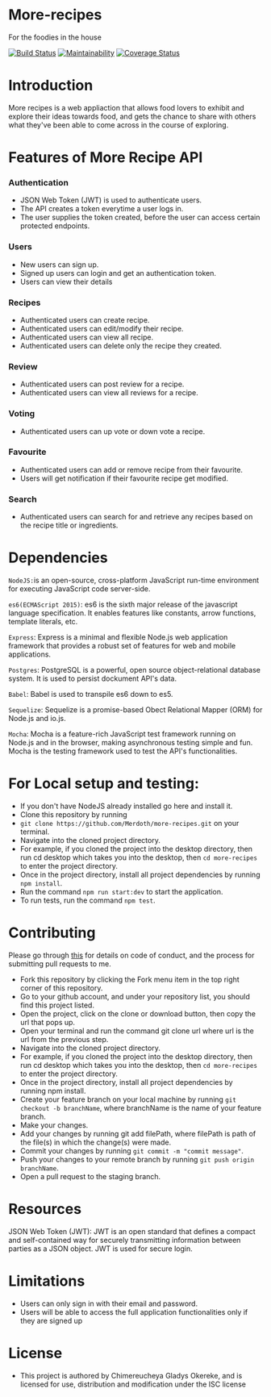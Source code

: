 # More-recipes
For the foodies in the house

[![Build Status](https://travis-ci.org/Merdoth/more-recipes.svg?branch=develop)](https://travis-ci.org/Merdoth/more-recipes)
[![Maintainability](https://api.codeclimate.com/v1/badges/8848c4753fffea6408dc/maintainability)](https://codeclimate.com/github/Merdoth/more-recipes/maintainability)
[![Coverage Status](https://coveralls.io/repos/github/Merdoth/more-recipes/badge.svg?branch=feature%2F154840416%2Fvotes)](https://coveralls.io/github/Merdoth/more-recipes?branch=feature%2F154840416%2Fvotes)
# Introduction

More recipes is a web appliaction that allows food lovers to exhibit and explore their ideas towards food, and gets the chance to share with others what they've been able to come across in the course of exploring. 

# Features of More Recipe API

### Authentication

- JSON Web Token (JWT) is used to authenticate users.
- The API creates a token everytime a user logs in.
- The user supplies the token created, before the user can access certain protected endpoints.

### Users 

- New users can sign up.
- Signed up users can login and get an authentication token.
- Users can view their details

### Recipes

- Authenticated users can create recipe.
- Authenticated users can edit/modify their recipe.
- Authenticated users can view all recipe.
- Authenticated users can delete only the recipe they created.

### Review

- Authenticated users can post review for a recipe.
- Authenticated users can view all reviews for a recipe.

### Voting

- Authenticated users can up vote or down vote a recipe.

### Favourite

- Authenticated users can add or remove recipe from their favourite.
- Users will get notification if their favourite recipe get modified.

### Search

- Authenticated users can search for and retrieve any recipes based on the recipe title or ingredients.



# Dependencies


`NodeJS:`is an open-source, cross-platform JavaScript run-time environment for executing JavaScript code server-side.

`es6(ECMAScript 2015)`: es6 is the sixth major release of the javascript language specification. It enables features like constants, arrow functions, template literals, etc.

`Express`: Express is a minimal and flexible Node.js web application framework that provides a robust set of features for web and mobile applications.

`Postgres`: PostgreSQL is a powerful, open source object-relational database system. It is used to persist dockument API's data.

`Babel`: Babel is used to transpile es6 down to es5.

`Sequelize`: Sequelize is a promise-based Obect Relational Mapper (ORM) for Node.js and io.js.

`Mocha`: Mocha is a feature-rich JavaScript test framework running on Node.js and in the browser, making asynchronous testing simple and fun. Mocha is the testing framework used to test the API's functionalities.


# For Local setup and testing:
- If you don't have NodeJS already installed go here and install it.
- Clone this repository by running
- `git clone https://github.com/Merdoth/more-recipes.git` on your terminal.
- Navigate into the cloned project directory.
- For example, if you cloned the project into the desktop directory, then run cd desktop which takes you into the desktop, then `cd more-recipes` to enter the project directory.
- Once in the project directory, install all project dependencies by running `npm install`.
- Run the command `npm run start:dev` to start the application.
- To run tests, run the command `npm test`.


# Contributing

Please go through [this](https://github.com/Merdoth/more-recipes/wiki/Contributing) for details on code of conduct, and the process for submitting pull requests to me.
* Fork this repository by clicking the Fork menu item in the top right corner of this repository.
* Go to your github account, and under your repository list, you should find this project listed.
* Open the project, click on the clone or download button, then copy the url that pops up.
* Open your terminal and run the command git clone url where url is the url from the previous step.
* Navigate into the cloned project directory.
* For example, if you cloned the project into the desktop directory, then run cd desktop which takes you into the desktop, then `cd more-recipes` to enter the project directory.
* Once in the project directory, install all project dependencies by running npm install.
* Create your feature branch on your local machine by running `git checkout -b branchName`, where branchName is the name of your feature branch.
* Make your changes.
* Add your changes by running git add filePath, where filePath is path of the file(s) in which the change(s) were made.
* Commit your changes by running `git commit -m "commit message"`.
* Push your changes to your remote branch by running `git push origin branchName`.
* Open a pull request to the staging branch.

# Resources

JSON Web Token (JWT): JWT is an open standard that defines a compact and self-contained way for securely transmitting information between parties as a JSON object. JWT is used for secure login.


# Limitations

- Users can only sign in with their email and password.
- Users will be able to access the full application functionalities only if they are signed up

# License
- This project is authored by Chimereucheya Gladys Okereke, and is licensed for use, distribution and modification under the ISC license



